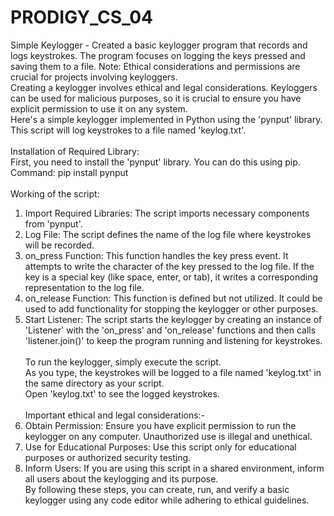 # PRODIGY_CS_04
Simple Keylogger - Created a basic keylogger program that records and logs keystrokes. The program focuses on logging the keys pressed and saving them to a file. Note: Ethical considerations and permissions are crucial for projects involving keyloggers.<br>
Creating a keylogger involves ethical and legal considerations. Keyloggers can be used for malicious purposes, so it is crucial to ensure you have explicit permission to use it on any system.<br>
Here's a simple keylogger implemented in Python using the 'pynput' library. This script will log keystrokes to a file named 'keylog.txt'.<br><br>
Installation of Required Library:<br>
First, you need to install the 'pynput' library. You can do this using pip. Command: pip install pynput<br><br>
Working of the script:<br>
1) Import Required Libraries: The script imports necessary components from 'pynput'.<br>
2) Log File: The script defines the name of the log file where keystrokes will be recorded.<br>
3) on_press Function: This function handles the key press event. It attempts to write the character of the key pressed to the log file. If the key is a special key (like space, enter, or tab), it writes a corresponding representation to the log file.<br>
4) on_release Function: This function is defined but not utilized. It could be used to add functionality for stopping the keylogger or other purposes.<br>
5) Start Listener: The script starts the keylogger by creating an instance of 'Listener' with the 'on_press' and 'on_release' functions and then calls 'listener.join()' to keep the program running and listening for keystrokes.<br><br>
To run the keylogger, simply execute the script.<br>
As you type, the keystrokes will be logged to a file named 'keylog.txt' in the same directory as your script.<br>
Open 'keylog.txt' to see the logged keystrokes.<br><br>
Important ethical and legal considerations:-<br>
1) Obtain Permission: Ensure you have explicit permission to run the keylogger on any computer. Unauthorized use is illegal and unethical.<br>
2) Use for Educational Purposes: Use this script only for educational purposes or authorized security testing.<br>
3) Inform Users: If you are using this script in a shared environment, inform all users about the keylogging and its purpose.<br>
By following these steps, you can create, run, and verify a basic keylogger using any code editor while adhering to ethical guidelines.<br>
